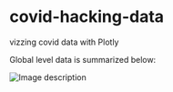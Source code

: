 # covid-hacking-data
vizzing covid data with Plotly

Global level data is summarized below:

![Image description](link-to-image)
